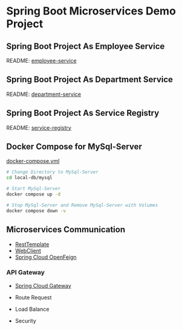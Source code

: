 # Spring Boot Microservices Demo Project

## Spring Boot Project As Employee Service

README: [employee-service](./employee-service/README.md)

## Spring Boot Project As Department Service

README: [department-service](./department-service/README.md)

## Spring Boot Project As Service Registry

README: [service-registry](./service-registry/README.md)

## Docker Compose for MySql-Server

[docker-compose.yml](local-db/mysql/docker-compose.yml)

```bash
# Change Directory to MySql-Server
cd local-db/mysql
```

```bash
# Start MySql-Server
docker compose up -d
```

```bash
# Stop MySql-Server and Remove MySql-Server with Volumes
docker compose down -v
```

## Microservices Communication

- [RestTemplate](https://docs.spring.io/spring-framework/docs/current/javadoc-api/org/springframework/web/client/RestTemplate.html)
- [WebClient](https://docs.spring.io/spring-framework/docs/current/javadoc-api/org/springframework/web/reactive/function/client/WebClient.html)
- [Spring Cloud OpenFeign](https://spring.io/projects/spring-cloud-openfeign)

### API Gateway

- [Spring Cloud Gateway](https://spring.io/projects/spring-cloud-gateway)

- Route Request
- Load Balance
- Security